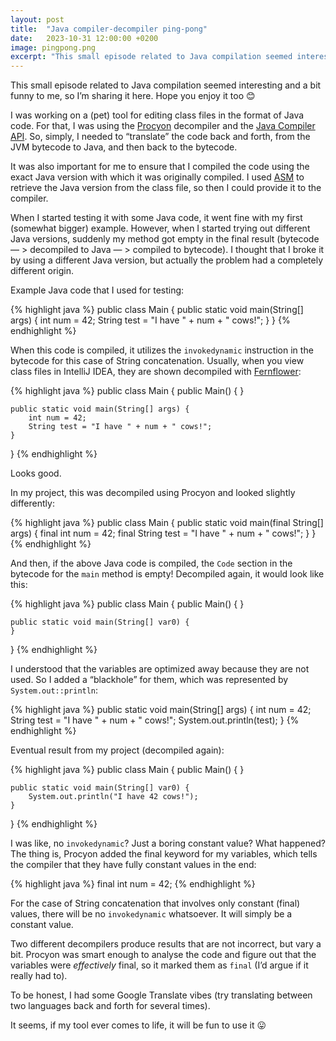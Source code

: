 ```yaml
---
layout: post
title:  "Java compiler-decompiler ping-pong"
date:   2023-10-31 12:00:00 +0200
image: pingpong.png
excerpt: "This small episode related to Java compilation seemed interesting and a bit funny to me, so I’m sharing it here..."
---
```

This small episode related to Java compilation seemed interesting and a bit funny to me, so I’m sharing it here. 
Hope you enjoy it too 😊

I was working on a (pet) tool for editing class files in the format of Java code. 
For that, I was using the [Procyon][procyon] decompiler and the [Java Compiler API][java-compiler-api]. 
So, simply, I needed to “translate” the code back and forth, from the JVM bytecode to Java, 
and then back to the bytecode.

It was also important for me to ensure that I compiled the code using the exact Java version with which 
it was originally compiled. I used [ASM][asm] to retrieve the Java version from the class file, so then 
I could provide it to the compiler.

When I started testing it with some Java code, it went fine with my first (somewhat bigger) example. 
However, when I started trying out different Java versions, suddenly my method got empty in the final 
result (bytecode — > decompiled to Java — > compiled to bytecode). I thought that I broke it by using 
a different Java version, but actually the problem had a completely different origin.

Example Java code that I used for testing:

{% highlight java %}
public class Main {
    public static void main(String[] args) {
        int num = 42;
        String test = "I have " + num + " cows!";
    }
}
{% endhighlight %}

When this code is compiled, it utilizes the `invokedynamic` instruction in the bytecode for 
this case of String concatenation. Usually, when you view class files in IntelliJ IDEA, 
they are shown decompiled with [Fernflower][fernflower]:

{% highlight java %}
public class Main {
    public Main() {
    }

    public static void main(String[] args) {
        int num = 42;
        String test = "I have " + num + " cows!";
    }
}
{% endhighlight %}

Looks good.

In my project, this was decompiled using Procyon and looked slightly differently:

{% highlight java %}
public class Main
{
    public static void main(final String[] args) {
        final int num = 42;
        final String test = "I have " + num + " cows!";
    }
}
{% endhighlight %}

And then, if the above Java code is compiled, the `Code` section in the bytecode for the `main` method is empty! 
Decompiled again, it would look like this:

{% highlight java %}
public class Main {
    public Main() {
    }

    public static void main(String[] var0) {
    }
}
{% endhighlight %}

I understood that the variables are optimized away because they are not used. 
So I added a “blackhole” for them, which was represented by `System.out::println`:

{% highlight java %}
public static void main(String[] args) {
    int num = 42;
    String test = "I have " + num + " cows!";
    System.out.println(test);
}
{% endhighlight %}

Eventual result from my project (decompiled again):

{% highlight java %}
public class Main {
    public Main() {
    }

    public static void main(String[] var0) {
        System.out.println("I have 42 cows!");
    }
}
{% endhighlight %}

I was like, no `invokedynamic`? Just a boring constant value? What happened? 
The thing is, Procyon added the final keyword for my variables, which tells the compiler 
that they have fully constant values in the end:

{% highlight java %}
final int num = 42;
{% endhighlight %}

For the case of String concatenation that involves only constant (final) values, 
there will be no `invokedynamic` whatsoever. It will simply be a constant value.

Two different decompilers produce results that are not incorrect, but vary a bit. 
Procyon was smart enough to analyse the code and figure out that the variables were _effectively_ final, 
so it marked them as `final` (I’d argue if it really had to).

To be honest, I had some Google Translate vibes (try translating between two languages back and forth for several times).

It seems, if my tool ever comes to life, it will be fun to use it 😛

[procyon]: https://github.com/mstrobel/procyon
[java-compiler-api]: https://docs.oracle.com/javase/8/docs/api/javax/tools/JavaCompiler.html
[asm]: https://asm.ow2.io/documentation.html
[fernflower]: https://github.com/fesh0r/fernflower